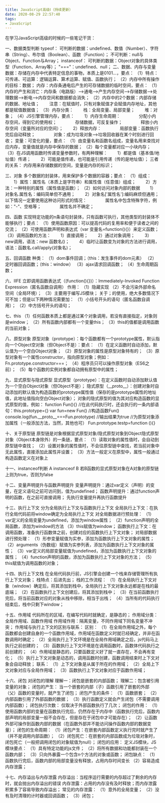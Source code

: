 ```yaml
---
title: JavaScript高级Ⅰ（持续更新）
date: 2020-08-29 22:57:40
tags:
- JavaScript
---
```

在学习JavaScript高级的时候的一些笔记干货：

一、数据类型判断
typeof：
可判断的数据：undefined、数值（Number）、字符串（String）、布尔值（Boolean）、函数（Function）；
不可判断：null与Object、Function与Array；
instanceof：
可判断的数据：Object对象的具体类型（Function、Array等）；
"==="：undefined、null；
二、数据、内存与变量
数据：存储在内存中代表特定信息的事物，本质上是0101...，要点：
（1）特点：可传递、可运算：逻辑运算、算术运算、赋值、函数执行；
（2）内存中所有操作的目标：数据；
内存：内存条通电后产生的可存储数据的临时空间，要点：
（1）内存的产生和消亡：内存条（电路版）——>通电——>产生内存空间——>存储数据——>处理数据——>断电——>内存空间和数据都会消失；
（2）内存中的2个数据：内部存储的数据、地址值；
&#8195;&#8195;注意：在赋值时，只有对象赋值才会赋值内存地址，其他都是赋值数据值；
（3）内存分类：
&#8195;&#8195;栈：全局变量、局部变量；
&#8195;&#8195;堆：对象；
（4）JS引擎管理内存，要点：
&#8195;&#8195;1）内存生命周期：
&#8195;&#8195;&#8195;&#8195;分配小内存空间，得到它的使用权；
&#8195;&#8195;&#8195;&#8195;存储数据，可反复操作；
&#8195;&#8195;&#8195;&#8195;释放小内存空间（变量所对应的空间）；
&#8195;&#8195;2）释放内存：
&#8195;&#8195;&#8195;&#8195;局部变量：函数执行完后自动释放；
&#8195;&#8195;&#8195;&#8195;对象：成为垃圾对象——>垃圾回收器在某个时刻进行回收；
变量：可变化的量，要点：
（1）由变量名和函数名组成，变量名用来查找对应内存，变量值就是内存中保存的数据；
（2）每个变量都对应一小块内存；
（3）在JS调用函数时传递变量参数时，有两种理解：
&#8195;&#8195;1）都是值（基本值/地址值）传递；
&#8195;&#8195;2）可能是值传递，也可能是引用传递（传的是地址值）；
三者的关系：
内存用来存储数据的空间，变量是内存的标识；

三、对象
多个数据的封装体，用来保护多个数据的容器；要点：
（1）组成：
&#8195;&#8195;1）属性：属性名（本质上是字符串）和属性值（任意值）组成；
&#8195;&#8195;2）方法：一种特别的属性（属性值是函数）；
（2）如何访问对象内部的数据
&#8195;&#8195;1）对象名.属性名：编码简单但不通用；
&#8195;&#8195;2）对象名['属性名']:编码麻烦但通用；以下情况一定要使用这种访问形式的情况：
&#8195;&#8195;&#8195;&#8195;属性名中包含特殊字符，例如："-"、空格等；
&#8195;&#8195;&#8195;&#8195;属性名并不确定；

四、函数
实现特定功能的n条语句封装体，只有函数可执行，其他类型的封装体不能够执行；要点：
（1）使用函数原因：可以提高代码的复用率和便于读者之间的交流；
（2）可使用函数声明和表达式（var 变量名=function(){}）来定义函数；
（3）调用函数的方法：
&#8195;&#8195;1）直接调用；
&#8195;&#8195;2）通过对象调用；
&#8195;&#8195;3）new调用，语法：new 函数名()；
&#8195;&#8195;4）临时让函数变为对象的方法进行调用，语法：函数名.call/apply(对象名)；

五、回调函数
种类：
（1）dom事件回调；（this：发生事件的dom元素）
（2）定时器回调函数；（this：window）
（3）ajax请求回调函数；
（4）生命周期函数；

六、IIFE
立即调用函数表达式（(function(){})）：Immediately-Invoked Function Expression（匿名函数自调用）
作用：
（1）隐藏实现
（2）不会污染外部命名空间（全局环境）；
（3）主要用于编写JS模块；
关于；的使用，绝大多数情况下可不加；但是以下两种情况需要加：
（1）小括号开头的语句（匿名函数自调用）；
（2）中方括号开头的语句；

七、this
（1）任何函数本质上都是通过某个对象调用，若没有直接指定，对象则是window；
（2）所有函数内部都有一个变量this；
（3）this的值都是调用函数的当前对象；

八、原型对象
原型对象（prototype）：每个函数都有一个prototype属性，默认指向一个Object空对象（但Object不是）：要点：
（1）在定义函数时自动添加，默认值为一个空白Object对象；
（2）原型对象的属性是原型对象特有的；
（3）原型对象有一个属性constructor，指向原型对象；例如：Fn.prototype.constructor===；
（4）程序员只可以操作原型对象（ES6之前）；
（5）每个函数的实例对象都自动拥有原型中的属性；

九、显式原型与隐式原型
显式原型（prototype）：在定义函数时自动添加默认值为一个空白Object对象（但Object不是）；
隐式原型（&#95;&#95;proto&#95;&#95;）：创建对象时自动添加的默认值为构造函数的prototype属性值（保存的是prototype属性的地址值，此地址值指向空白Object对象）；
对象的隐式原型的值为其对应构造函数的显式原型的值，例如：
function Fun(){}   //在此代码执行时，还会执行的一条内部语句：this.prototype={}
var fun=new Fun()   //构造函数Fun()
console.log(fun.&#95;&#95;proto&#95;&#95;===Fun.prototype)   //输出结果为true
//为原型对象添加属性（一般添加方法，当然，其他也可）
Fun.prototype.testp=function (){}

十、关于原型链
原型链是对象根据显式原型对象/隐式原型对象到Object隐式原型对象（Object本身除外）的一条链，要点：
（1）读取对象的属性值时，会自动到原型链中查找；
（2）设置对象的属性值时，不会往原型链中查找，若当前对象中无此属性，直接添加此属性并设置；
（3）方法一般定义在原型中，属性一般通过构造函数定义在对象上

十一、instanceof判断
A instanceof B
若B函数的显式原型对象在A对象的原型链上则为true，否则为false

十二、变量声明提升与函数声明提升
变量声明提升：通过var定义（声明）的变量，在定义语句之前可访问到，值为undefined；
函数声明提升：通过function声明的函数，在之前可直接调用；
先执行变量提升再执行函数提升

十三、执行上下文
分为全局执行上下文与函数执行上下文
全局执行上下文：在执行全局代码前将window确定为全局执行上下文
对全局数据进行预处理：
（1）var定义的全局变量为undefined，添加为window属性；
（2）function声明的全局函数，添加为window的方法
（3）this赋值为window；
函数执行上下文：在调用函数，准备执行函数体之前，创建对应的函数执行上下文对象；
对局部数据进行预处理：
（1）形参变量赋值为实参，添加为函数执行上下文对象的属性；
（2）arguments（伪数组）赋值为实参列表，添加为函数执行上下文对象的属性；
（3）var定义的局部变量赋值为undefined，添加为函数执行上下文对象的属性；
（4）function声明的函数，添加为函数执行上下文对象的方法；
（5）this赋值为调用函数的对象；

十四、执行上下文栈
在全局代码执行前，JS引擎会创建一个栈来存储管理所有执行上下文对象；
栈特点：后进先出；
栈的工作流程：
（1）在全局执行上下文对象（window）确定后，将其添加到栈中，全局执行上下文对象永远都是在栈的最底端；
（2）在函数执行上下文创建后，将其添加到栈中；
（3）在当前函数执行完后，将当前函数对应的对象从栈中移除，相当于出栈；
（4）当所有的代码执行结束后，栈中只剩下window；

十五、作用域
代码所在的区域，在编写代码时就确定，是静态的；
作用域分类：全局作用域、函数作用域
作用域作用：隔离变量，不同作用域下同名变量不冲突；
作用域与执行上下文的区别与联系：
区别：
（1）在全局作用域之外，每个函数都会创建自身的一个函数作用域，作用域在函数定义时就已经确定，并非在函数调用时确定；
（2）全局执行上下文环境是在全局作用域确定之后，js代码马上执行之前创建的；
（3）函数执行上下文环境是在调用函数时，函数体代码执行之前创建的；
（4）作用域是静态的，只要函数定义好了就一直存在，不会再有变化；
（5）执行上下文对象是动态的，调用函数时创建，函数调用结束时上下文对象会自动释放；
联系：
（1）上下文对象是从属于所在的作用域；
（2）全局上下文对象对应与全局作用域；
（3）函数执行上下文对象对应于函数作用域；

十六、闭包
对闭包的理解
理解一：闭包是嵌套的内部函数；
理解二：包含被引用变量的对象；
闭包的产生：
当一个嵌套的内部（子）函数引用了嵌套的外部（父）函数的变量时，就产生了闭包；
闭包产生的条件：
（1）函数嵌套；
（2）内部函数引用了外部函数的数据；
（3）执行函数定义就会产生闭包（不需要调用内部函数）；
闭包执行次数：
仅取决于外部函数执行了几次；
闭包的作用：
（1）使用函数内部的变量在函数执行完后，仍然存在于内存中（函数执行完后，函数内部声明的局部变量一般不会存在，但是存在于闭包中才可能存在）；
（2）让函数外部可操作到函数内部的数据（在函数外部并不能访问操作函数内部的数据变量）；
闭包的生命周期：
（1）闭包产生：在嵌套内部函数定义执行完时就产生了（并不是调用内部函数）；
（2）闭包死亡：在嵌套的内部函数成为垃圾对象时，闭包死亡（一般把调用闭包的对象赋值为null）；
闭包的应用：
定义JS模块，JS模块要点：
（1）具有特定功能的js文件；
（2）将所有数据和功能都封装在一个函数内部；
（3）只向外暴露一个包含n个方法的对象或函数；
闭包缺点：
（1）函数执行完后，函数内部的局部变量没有释放，占用内存时间变长
（2）容易造成内存泄露；

十七、内存溢出与内存泄露
内存溢出：当程序运行需要的内存超过了剩余的内存时，就会抛出内存溢出的错误
内存泄露：占用的内存没有及时释放；而内存泄露积累多了容易导致内存溢出；
常见的内存泄露：
（1）意外的全局变量；
（2）没有及时清理的计时器或回调函数；
（3）闭包；

